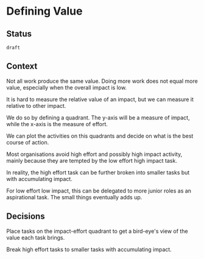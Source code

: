 # Defining Value

## Status

`draft`

## Context

Not all work produce the same value. Doing more work does not equal more value, especially when the overall impact is low. 

It is hard to measure the relative value of an impact, but we can measure it relative to other impact.

We do so by defining a quadrant. The y-axis will be a measure of impact, while the x-axis is the measure of effort.

We can plot the activities on this quadrants and decide on what is the best course of action.

Most organisations avoid high effort and possibly high impact activity, mainly because they are tempted by the low effort high impact task.

In reality, the high effort task can be further broken into smaller tasks but with accumulating impact. 

For low effort low impact, this can be delegated to more junior roles as an aspirational task. The small things eventually adds up.

## Decisions

Place tasks on the impact-effort quadrant to get a bird-eye's view of the value each task brings.

Break high effort tasks to smaller tasks with accumulating impact.

